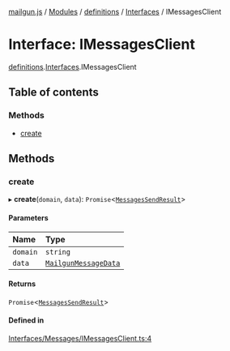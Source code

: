 [mailgun.js](../README.md) / [Modules](../modules.md) / [definitions](../modules/definitions.md) / [Interfaces](../modules/definitions.Interfaces.md) / IMessagesClient

# Interface: IMessagesClient

[definitions](../modules/definitions.md).[Interfaces](../modules/definitions.Interfaces.md).IMessagesClient

## Table of contents

### Methods

- [create](definitions.Interfaces.IMessagesClient.md#create)

## Methods

### create

▸ **create**(`domain`, `data`): `Promise`\<[`MessagesSendResult`](../modules/definitions.md#messagessendresult)\>

#### Parameters

| Name | Type |
| :------ | :------ |
| `domain` | `string` |
| `data` | [`MailgunMessageData`](../modules/definitions.md#mailgunmessagedata) |

#### Returns

`Promise`\<[`MessagesSendResult`](../modules/definitions.md#messagessendresult)\>

#### Defined in

[Interfaces/Messages/IMessagesClient.ts:4](https://github.com/mailgun/mailgun.js/blob/d21489b/lib/Interfaces/Messages/IMessagesClient.ts#L4)
